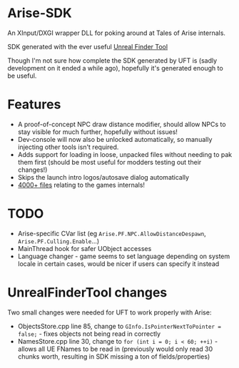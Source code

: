 # Arise-SDK

An XInput/DXGI wrapper DLL for poking around at Tales of Arise internals.

SDK generated with the ever useful [Unreal Finder Tool](https://github.com/CorrM/Unreal-Finder-Tool)

Though I'm not sure how complete the SDK generated by UFT is (sadly development on it ended a while ago), hopefully it's generated enough to be useful.

# Features
- A proof-of-concept NPC draw distance modifier, should allow NPCs to stay visible for much further, hopefully without issues!
- Dev-console will now also be unlocked automatically, so manually injecting other tools isn't required.
- Adds support for loading in loose, unpacked files without needing to pak them first (should be most useful for modders testing out their changes!)
- Skips the launch intro logos/autosave dialog automatically
- [4000+ files](https://github.com/emoose/Arise-SDK/tree/master/SDK) relating to the games internals!

# TODO
- Arise-specific CVar list (eg `Arise.PF.NPC.AllowDistanceDespawn`, `Arise.PF.Culling.Enable`...)
- MainThread hook for safer UObject accesses
- Language changer - game seems to set language depending on system locale in certain cases, would be nicer if users can specify it instead

# UnrealFinderTool changes
Two small changes were needed for UFT to work properly with Arise:
- ObjectsStore.cpp line 85, change to `GInfo.IsPointerNextToPointer = false;` - fixes objects not being read in correctly
- NamesStore.cpp line 30, change to `for (int i = 0; i < 60; ++i)` - allows all UE FNames to be read in (previously would only read 30 chunks worth, resulting in SDK missing a ton of fields/properties)
